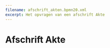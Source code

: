 ```yaml
---
filename: afschrift_akten.bpmn20.xml
excerpt: Het opvragen van een afschrift Akte
---
```


# Afschrift Akte
